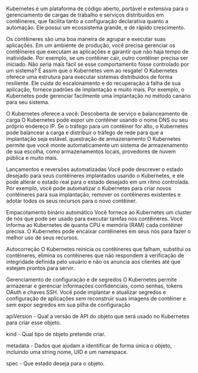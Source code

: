 Kubernetes é um plataforma de código aberto, portável e extensiva para o gerenciamento de cargas de trabalho e serviços distribuídos em contêineres, que facilita tanto a configuração declarativa quanto a automação. Ele possui um ecossistema grande, e de rápido crescimento.

Os contêineres são uma boa maneira de agrupar e executar suas aplicações. Em um ambiente de produção, você precisa gerenciar os contêineres que executam as aplicações e garantir que não haja tempo de inatividade. Por exemplo, se um contêiner cair, outro contêiner precisa ser iniciado. Não seria mais fácil se esse comportamento fosse controlado por um sistema? É assim que o Kubernetes vem ao resgate! O Kubernetes oferece uma estrutura para executar sistemas distribuídos de forma resiliente. Ele cuida do escalonamento e do recuperação à falha de sua aplicação, fornece padrões de implantação e muito mais. Por exemplo, o Kubernetes pode gerenciar facilmente uma implantação no método canário para seu sistema.

O Kubernetes oferece a você: Descoberta de serviço e balanceamento de carga O Kubernetes pode expor um contêiner usando o nome DNS ou seu próprio endereço IP. Se o tráfego para um contêiner for alto, o Kubernetes pode balancear a carga e distribuir o tráfego de rede para que a implantação seja estável. questração de armazenamento O Kubernetes permite que você monte automaticamente um sistema de armazenamento de sua escolha, como armazenamentos locais, provedores de nuvem pública e muito mais.

Lançamentos e reversões automatizadas Você pode descrever o estado desejado para seus contêineres implantados usando o Kubernetes, e ele pode alterar o estado real para o estado desejado em um ritmo controlada. Por exemplo, você pode automatizar o Kubernetes para criar novos contêineres para sua implantação, remover os contêineres existentes e adotar todos os seus recursos para o novo contêiner.

Empacotamento binário automático Você fornece ao Kubernetes um cluster de nós que pode ser usado para executar tarefas nos contêineres. Você informa ao Kubernetes de quanta CPU e memória (RAM) cada contêiner precisa. O Kubernetes pode encaixar contêineres em seus nós para fazer o melhor uso de seus recursos.

Autocorreção O Kubernetes reinicia os contêineres que falham, substitui os contêineres, elimina os contêineres que não respondem à verificação de integridade definida pelo usuário e não os anuncia aos clientes até que estejam prontos para servir.

Gerenciamento de configuração e de segredos O Kubernetes permite armazenar e gerenciar informações confidenciais, como senhas, tokens OAuth e chaves SSH. Você pode implantar e atualizar segredos e configuração de aplicações sem reconstruir suas imagens de contêiner e sem expor segredos em sua pilha de configuração

apiVersion - Qual a versão de API do objeto que será usado no Kubernetes para criar esse objeto.

kind - Qual tipo de objeto pretende criar.

metadata - Dados que ajudam a identificar de forma única o objeto, incluindo uma string nome, UID e um namespace.

spec - Que estado deseja para o objeto.
